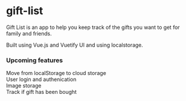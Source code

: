# gift-list

Gift List is an app to help you keep track of the gifts you want to get for family and friends.

Built using Vue.js and Vuetify UI and using localstorage.

### Upcoming features
Move from localStorage to cloud storage  
User login and authenication  
Image storage  
Track if gift has been bought  

